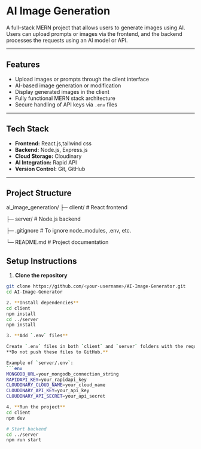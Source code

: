 # AI Image Generation

A full-stack MERN project that allows users to generate images using AI. Users can upload prompts or images via the frontend, and the backend processes the requests using an AI model or API.

---

## Features

- Upload images or prompts through the client interface
- AI-based image generation or modification
- Display generated images in the client
- Fully functional MERN stack architecture
- Secure handling of API keys via `.env` files

---

## Tech Stack

- **Frontend:** React.js,tailwind css
- **Backend:** Node.js, Express.js  
-  **Cloud Storage:** Cloudinary  
- **AI Integration:** Rapid API 
- **Version Control:** Git, GitHub

---

## Project Structure

ai_image_generation/
├─ client/       # React frontend

├─ server/       # Node.js backend

├─ .gitignore    # To ignore node_modules, .env, etc.

└─ README.md     # Project documentation

## Setup Instructions

1. **Clone the repository**
```bash
git clone https://github.com/<your-username>/AI-Image-Generator.git
cd AI-Image-Generator

2. **Install dependencies**
cd client
npm install
cd ../server
npm install

3. **Add `.env` files**

Create `.env` files in both `client` and `server` folders with the required keys.  
**Do not push these files to GitHub.**  

Example of `server/.env`:
```env
MONGODB_URL=your_mongodb_connection_string
RAPIDAPI_KEY=your_rapidapi_key
CLOUDINARY_CLOUD_NAME=your_cloud_name
CLOUDINARY_API_KEY=your_api_key
CLOUDINARY_API_SECRET=your_api_secret

4. **Run the project**
cd client
npm dev

# Start backend
cd ../server
npm run start

